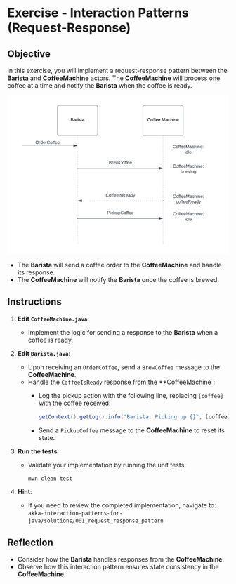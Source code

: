 # Exercise - Interaction Patterns (Request-Response)

## Objective

In this exercise, you will implement a request-response pattern between the **Barista** and **CoffeeMachine** actors. The **CoffeeMachine** will process one coffee at a time and notify the **Barista** when the coffee is ready.

![Sequence Diagram of Barista and CoffeeMachine](./images/request-response-sequence.png)

- The **Barista** will send a coffee order to the **CoffeeMachine** and handle its response.
- The **CoffeeMachine** will notify the **Barista** once the coffee is brewed.

## Instructions

1. **Edit `CoffeeMachine.java`**:
   - Implement the logic for sending a response to the **Barista** when a coffee is ready.

2. **Edit `Barista.java`**:
   - Upon receiving an `OrderCoffee`, send a `BrewCoffee` message to the **CoffeeMachine**.
   - Handle the `CoffeeIsReady` response from the **CoffeeMachine`:
     - Log the pickup action with the following line, replacing `[coffee]` with the coffee received:

       ```java
       getContext().getLog().info("Barista: Picking up {}", [coffee]);
       ```

     - Send a `PickupCoffee` message to the **CoffeeMachine** to reset its state.

3. **Run the tests**:
   - Validate your implementation by running the unit tests:

     ```bash
     mvn clean test
     ```

4. **Hint**:
   - If you need to review the completed implementation, navigate to:
     `akka-interaction-patterns-for-java/solutions/001_request_response_pattern`

## Reflection

- Consider how the **Barista** handles responses from the **CoffeeMachine**.
- Observe how this interaction pattern ensures state consistency in the **CoffeeMachine**.
